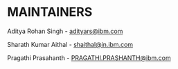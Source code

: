 # MAINTAINERS

Aditya Rohan Singh - adityars@ibm.com

Sharath Kumar Aithal - shaithal@in.ibm.com

Pragathi Prasahanth - PRAGATHI.PRASHANTH@ibm.com
